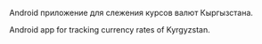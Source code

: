 Android приложение для слежения курсов валют Кыргызстана.

Android app for tracking currency rates of Kyrgyzstan.
